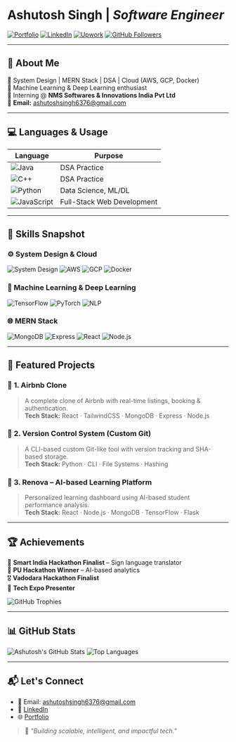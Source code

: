 # **Ashutosh Singh** | *Software Engineer*

[![Portfolio](https://img.shields.io/badge/Portfolio-Click%20Here-blue?style=flat&logo=vercel)](https://portfolio-7l325vp93-nashutoshs-projects.vercel.app/)
[![LinkedIn](https://img.shields.io/badge/LinkedIn-Profile-blue?style=flat&logo=linkedin)](https://www.linkedin.com/in/ashutosh-singh-7945812b2/)
[![Upwork](https://img.shields.io/badge/Upwork-Hire%20Me-green?style=flat&logo=upwork)](https://www.upwork.com/freelancers/~01733cdf54a40087d9?nav_dir=pop)
[![GitHub Followers](https://img.shields.io/github/followers/nashutosh?label=Follow&style=social)](https://github.com/nashutosh)

---

## 🧠 About Me

🔧 System Design | MERN Stack | DSA | Cloud (AWS, GCP, Docker)  
🧪 Machine Learning & Deep Learning enthusiast  
📍 Interning @ **NMS Softwares & Innovations India Pvt Ltd**  
📧 **Email:** ashutoshsingh6376@gmail.com

---

## 💻 Languages & Usage

| Language | Purpose |
|----------|---------|
| ![Java](https://img.shields.io/badge/Java-007396?style=for-the-badge&logo=java&logoColor=white) | DSA Practice |
| ![C++](https://img.shields.io/badge/C++-00599C?style=for-the-badge&logo=cplusplus&logoColor=white) | DSA Practice |
| ![Python](https://img.shields.io/badge/Python-3776AB?style=for-the-badge&logo=python&logoColor=white) | Data Science, ML/DL |
| ![JavaScript](https://img.shields.io/badge/JavaScript-F7DF1E?style=for-the-badge&logo=javascript&logoColor=black) | Full-Stack Web Development |

---

## 🧠 Skills Snapshot

### ⚙️ System Design & Cloud
![System Design](https://img.shields.io/badge/System%20Design-Architecting-blue?style=for-the-badge)
![AWS](https://img.shields.io/badge/AWS-232F3E?style=for-the-badge&logo=amazonaws&logoColor=white)
![GCP](https://img.shields.io/badge/GCP-4285F4?style=for-the-badge&logo=googlecloud&logoColor=white)
![Docker](https://img.shields.io/badge/Docker-2496ED?style=for-the-badge&logo=docker&logoColor=white)

### 🧠 Machine Learning & Deep Learning
![TensorFlow](https://img.shields.io/badge/TensorFlow-FF6F00?style=for-the-badge&logo=tensorflow&logoColor=white)
![PyTorch](https://img.shields.io/badge/PyTorch-EE4C2C?style=for-the-badge&logo=pytorch&logoColor=white)
![NLP](https://img.shields.io/badge/NLP-Transformers-0052CC?style=for-the-badge)

### 🌐 MERN Stack
![MongoDB](https://img.shields.io/badge/MongoDB-4EA94B?style=for-the-badge&logo=mongodb&logoColor=white)
![Express](https://img.shields.io/badge/Express.js-000000?style=for-the-badge&logo=express&logoColor=white)
![React](https://img.shields.io/badge/React-20232A?style=for-the-badge&logo=react&logoColor=61DAFB)
![Node.js](https://img.shields.io/badge/Node.js-339933?style=for-the-badge&logo=nodedotjs&logoColor=white)

---

## 🚀 Featured Projects

### 📌 **1. Airbnb Clone**
> A complete clone of Airbnb with real-time listings, booking & authentication.  
**Tech Stack:** React · TailwindCSS · MongoDB · Express · Node.js  

### 📌 **2. Version Control System (Custom Git)**
> A CLI-based custom Git-like tool with version tracking and SHA-based storage.  
**Tech Stack:** Python · CLI · File Systems · Hashing  

### 📌 **3. Renova – AI-based Learning Platform**
> Personalized learning dashboard using AI-based student performance analysis.  
**Tech Stack:** React · Node.js · MongoDB · TensorFlow · Flask  

---

## 🏆 Achievements

🏅 **Smart India Hackathon Finalist** – Sign language translator  
🥇 **PU Hackathon Winner** – AI-based analytics  
🎖️ **Vadodara Hackathon Finalist**  
📌 **Tech Expo Presenter**

![GitHub Trophies](https://github-profile-trophy.vercel.app/?username=nashutosh&theme=onedark&no-bg=true&no-frame=true&column=4)

---

## 📊 GitHub Stats

![Ashutosh's GitHub Stats](https://github-readme-stats.vercel.app/api?username=nashutosh&show_icons=true&theme=radical)
![Top Languages](https://github-readme-stats.vercel.app/api/top-langs/?username=nashutosh&layout=compact&theme=radical)

---

## 📬 Let's Connect

- 📧 Email: ashutoshsingh6376@gmail.com  
- 💼 [LinkedIn](https://www.linkedin.com/in/ashutosh-singh-7945812b2/)  
- 🌐 [Portfolio](https://portfolio-7l325vp93-nashutoshs-projects.vercel.app/)

> 🚀 *"Building scalable, intelligent, and impactful tech."*
